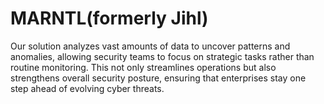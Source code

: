 # MARNTL(formerly Jihl)
Our solution analyzes vast amounts of data to uncover patterns and anomalies, allowing security teams to focus on strategic tasks rather than routine monitoring. This not only streamlines operations but also strengthens overall security posture, ensuring that enterprises stay one step ahead of evolving cyber threats. 
